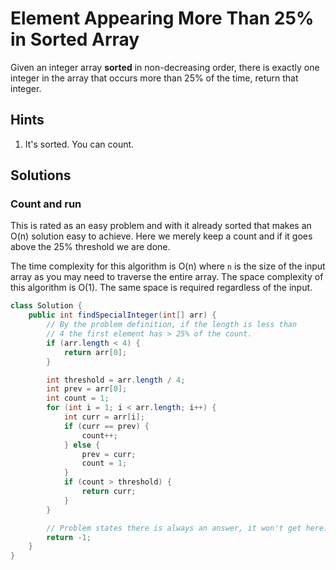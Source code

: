 # Element Appearing More Than 25% in Sorted Array

Given an integer array **sorted** in non-decreasing order, there is exactly one
integer in the array that occurs more than 25% of the time, return that
integer.

## Hints

1. It's sorted. You can count.

## Solutions

### Count and run

This is rated as an easy problem and with it already sorted that makes an
O(n) solution easy to achieve. Here we merely keep a count and if it goes above
the 25% threshold we are done.

The time complexity for this algorithm is O(n) where `n` is the size of the
input array as you may need to traverse the entire array. The space complexity
of this algorithm is O(1). The same space is required regardless of the input.

```java
class Solution {
    public int findSpecialInteger(int[] arr) {
        // By the problem definition, if the length is less than
        // 4 the first element has > 25% of the count.
        if (arr.length < 4) {
            return arr[0];
        }

        int threshold = arr.length / 4;
        int prev = arr[0];
        int count = 1;
        for (int i = 1; i < arr.length; i++) {
            int curr = arr[i];
            if (curr == prev) {
                count++;
            } else {
                prev = curr;
                count = 1;
            }
            if (count > threshold) {
                return curr;
            }
        }

        // Problem states there is always an answer, it won't get here.
        return -1;
    }
}
```
